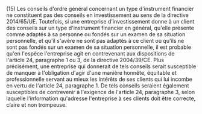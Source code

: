 (15) Les conseils d'ordre général concernant un type d'instrument financier ne constituent pas des conseils en investissement au sens de la directive 2014/65/UE. Toutefois, si une entreprise d'investissement donne à un client des conseils sur un type d'instrument financier en général, qu'elle présente comme adaptés à sa personne ou fondés sur un examen de sa situation personnelle, et qu'il s'avère ne sont pas adaptés à ce client ou qu'ils ne sont pas fondés sur un examen de sa situation personnelle, il est probable qu'en l'espèce l'entreprise agit en contrevenant aux dispositions de l'article 24, paragraphe 1 ou 3, de la directive 2004/39/CE. Plus précisément, une entreprise qui donnerait de tels conseils serait susceptible de manquer à l'obligation d'agir d'une manière honnête, équitable et professionnelle servant au mieux les intérêts de ses clients qui lui incombe en vertu de l'article 24, paragraphe 1. De tels conseils seraient également susceptibles de contrevenir à l'exigence de l'article 24, paragraphe 3, selon laquelle l'information qu'adresse l'entreprise à ses clients doit être correcte, claire et non trompeuse.